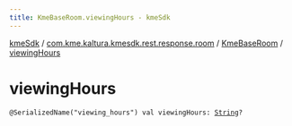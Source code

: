 ```yaml
---
title: KmeBaseRoom.viewingHours - kmeSdk
---
```


[kmeSdk](../../index.html) / [com.kme.kaltura.kmesdk.rest.response.room](../index.html) / [KmeBaseRoom](index.html) / [viewingHours](./viewing-hours.html)

# viewingHours

`@SerializedName("viewing_hours") val viewingHours: `[`String`](https://kotlinlang.org/api/latest/jvm/stdlib/kotlin/-string/index.html)`?`